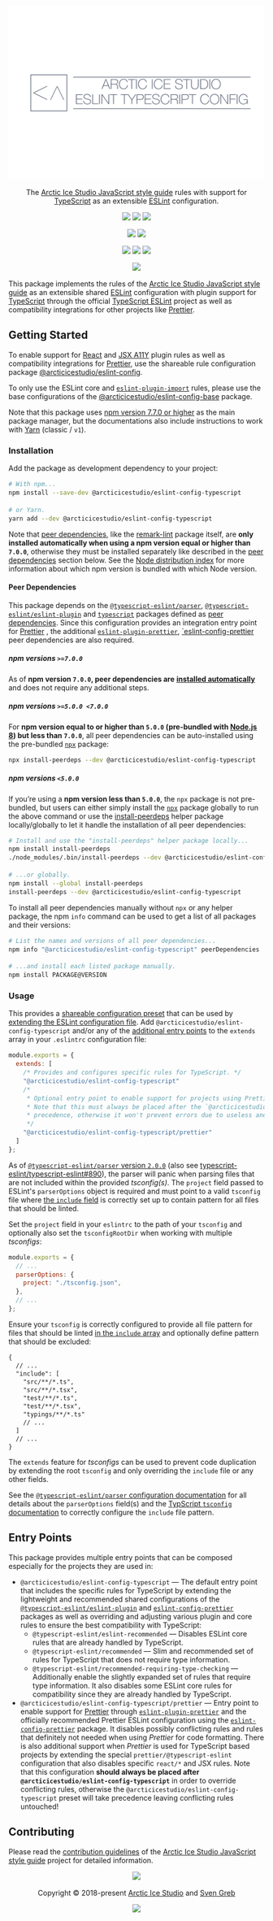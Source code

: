 <p align="center"><img src="https://raw.githubusercontent.com/arcticicestudio/styleguide-javascript/main/assets/images/packages/@arcticicestudio/eslint-config-typescript/repository-hero.svg?sanitize=true"/></p>

<p align="center">The <a href="https://github.com/arcticicestudio/styleguide-javascript" target="_blank" rel="noreferrer">Arctic Ice Studio JavaScript style guide</a> rules with support for <a href="https://www.typescriptlang.org" target="_blank" rel="noreferrer">TypeScript</a> as an extensible <a href="https://eslint.org" target="_blank" rel="noreferrer">ESLint</a> configuration.</p>

<p align="center"><a href="https://github.com/arcticicestudio/styleguide-javascript/releases/latest" target="_blank" rel="noreferrer"><img src="https://img.shields.io/github/release/arcticicestudio/styleguide-javascript.svg?style=flat-square&label=Release&logo=github&logoColor=eceff4&colorA=4c566a&colorB=88c0d0"/></a> <a href="https://arcticicestudio.github.io/styleguide-javascript" target="_blank" rel="noreferrer"><img src="https://img.shields.io/github/release/arcticicestudio/styleguide-javascript.svg?style=flat-square&label=Docs&logo=read-the-docs&logoColor=eceff4&colorA=4c566a&colorB=88c0d0"/></a> <a href="https://github.com/arcticicestudio/styleguide-javascript/blob/main/CHANGELOG.md" target="_blank" rel="noreferrer"><img src="https://img.shields.io/github/release/arcticicestudio/styleguide-javascript.svg?style=flat-square&label=Changelog&logo=github&logoColor=eceff4&colorA=4c566a&colorB=88c0d0"/></a></p>

<p align="center"><a href="https://www.npmjs.com/package/@arcticicestudio/eslint-config-typescript" target="_blank" rel="noreferrer"><img src="https://img.shields.io/npm/v/@arcticicestudio/eslint-config-typescript.svg?style=flat-square&label=npm&logoColor=eceff4&colorA=4c566a&colorB=88c0d0&logo=data:image/svg+xml;base64,PHN2ZyB4bWxucz0iaHR0cDovL3d3dy53My5vcmcvMjAwMC9zdmciIHdpZHRoPSIxNiIgaGVpZ2h0PSIxNiI+PHBhdGggZmlsbD0iI2Q4ZGVlOSIgZD0iTTEyIDE0SDRhMiAyIDAgMCAxLTItMlY0YTIgMiAwIDAgMSAyLTJoOGEyIDIgMCAwIDEgMiAydjhhMiAyIDAgMCAxLTIgMnpNNCAzLjMzMkEuNjcuNjcgMCAwIDAgMy4zMzIgNHY4YzAgLjM2Ny4zLjY2OC42NjguNjY4aDhhLjY3LjY3IDAgMCAwIC42NjgtLjY2OFY0QS42Ny42NyAwIDAgMCAxMiAzLjMzMnptMCAwIi8+PHBhdGggZmlsbD0iI2Q4ZGVlOSIgZD0iTTggNmgyLjY2OHY2LjY2OEg4em0wIDAiLz48L3N2Zz4K"/></a> <a href="https://www.npmjs.com/package/@arcticicestudio/eslint-config-typescript" target="_blank" rel="noreferrer"><img src="https://img.shields.io/npm/dt/@arcticicestudio/eslint-config-typescript.svg?style=flat-square&label=Downloads&logoColor=eceff4&colorA=4c566a&colorB=88c0d0&logo=data:image/svg+xml;base64,PHN2ZyB4bWxucz0iaHR0cDovL3d3dy53My5vcmcvMjAwMC9zdmciIHdpZHRoPSIxNiIgaGVpZ2h0PSIxNiI+PHBhdGggZmlsbD0iI2Q4ZGVlOSIgZD0iTTEyIDE0SDRhMiAyIDAgMCAxLTItMlY0YTIgMiAwIDAgMSAyLTJoOGEyIDIgMCAwIDEgMiAydjhhMiAyIDAgMCAxLTIgMnpNNCAzLjMzMkEuNjcuNjcgMCAwIDAgMy4zMzIgNHY4YzAgLjM2Ny4zLjY2OC42NjguNjY4aDhhLjY3LjY3IDAgMCAwIC42NjgtLjY2OFY0QS42Ny42NyAwIDAgMCAxMiAzLjMzMnptMCAwIi8+PHBhdGggZmlsbD0iI2Q4ZGVlOSIgZD0iTTggNmgyLjY2OHY2LjY2OEg4em0wIDAiLz48L3N2Zz4K"/></a></p>

<p align="center"><a href="https://github.com/arcticicestudio/styleguide-javascript/releases/latest" target="_blank" rel="noreferrer"><img src="https://img.shields.io/github/release/arcticicestudio/styleguide-javascript.svg?style=flat-square&label=JavaScript%20Style%20Guide&logoColor=eceff4&colorA=4c566a&colorB=88c0d0&logo=javascript"/></a> <a href="https://github.com/arcticicestudio/styleguide-markdown/releases/latest" target="_blank" rel="noreferrer"><img src="https://img.shields.io/github/release/arcticicestudio/styleguide-markdown.svg?style=flat-square&label=Markdown%20Style%20Guide&logoColor=eceff4&colorA=4c566a&colorB=88c0d0&logo=markdown"/></a> <a href="https://github.com/arcticicestudio/styleguide-git/releases/latest" target="_blank" rel="noreferrer"><img src="https://img.shields.io/github/release/arcticicestudio/styleguide-git.svg?style=flat-square&label=Git%20Style%20Guide&logoColor=eceff4&colorA=4c566a&colorB=88c0d0&logo=git"/></a></p>

<p align="center"><a href="https://github.com/arcticicestudio/styleguide-javascript/actions" target="_blank" rel="noreferrer"><img src="https://img.shields.io/github/workflow/status/arcticicestudio/styleguide-javascript/ci?style=flat-square&label=CI&logoColor=eceff4&colorA=4c566a&logo=github-actions"/></a></p>

This package implements the rules of the [Arctic Ice Studio JavaScript style guide][gh-stg-repo] as an extensible shared [ESLint][] configuration with plugin support for [TypeScript][] through the official [TypeScript ESLint][gh-esl-ts] project as well as compatibility integrations for other projects like [Prettier][].

## Getting Started

To enable support for [React][gh-esl-p-react] and [JSX A11Y][gh-esl-p-jsx-a11y] plugin rules as well as compatibility integrations for [Prettier][], use the shareable rule configuration package [@arcticicestudio/eslint-config][gh-t-pkg-esl].

To only use the ESLint core and [`eslint-plugin-import`][gh-esl-p-import] rules, please use the base configurations of the [@arcticicestudio/eslint-config-base][gh-t-pkg-esl-base] package.

Note that this package uses [npm version 7.7.0 or higher][gh-blog-npm_v7] as the main package manager, but the documentations also include instructions to work with [Yarn][yarn-classic] (classic / `v1`).

### Installation

Add the package as development dependency to your project:

```sh
# With npm...
npm install --save-dev @arcticicestudio/eslint-config-typescript

# or Yarn.
yarn add --dev @arcticicestudio/eslint-config-typescript
```

Note that [peer dependencies][node-blog-peer_deps], like the [remark-lint][gh-remarkjs/remark-lint] package itself, are **only installed automatically when using a npm version equal or higher than `7.0.0`**, otherwise they must be installed separately like described in the [peer dependencies](#peer-dependencies) section below.
See the [Node distribution index][node-dist-index] for more information about which npm version is bundled with which Node version.

#### Peer Dependencies

This package depends on the [`@typescript-eslint/parser`][gh-esl-parser-ts], [`@typescript-eslint/eslint-plugin`][gh-esl-p-ts] and [`typescript`][gh-ts] packages defined as [peer dependencies][node-blog-peer_deps].
Since this configuration provides an integration entry point for [Prettier][] , the additional [`eslint-plugin-prettier`][gh-esl-p-prettier], [`eslint-config-prettier][gh-esl-c-prettier] peer dependencies are also required.

##### npm versions `>=7.0.0`

As of **npm version `7.0.0`, peer dependencies are** [**installed automatically**][gh-npm/rfcs-blob-install_peer_deps] and does not require any additional steps.

##### npm versions `>=5.0.0 <7.0.0`

For **npm version equal to or higher than `5.0.0` (pre-bundled with [Node.js 8][node-dist-v8-latest]) but less than `7.0.0`**, all peer dependencies can be auto-installed using the pre-bundled [`npx`][npm-npx] package:

```sh
npx install-peerdeps --dev @arcticicestudio/eslint-config-typescript
```

##### npm versions `<5.0.0`

If you’re using a **npm version less than `5.0.0`**, the `npx` package is not pre-bundled, but users can either simply install the [`npx`][npm-npx] package globally to run the above command or use the [install-peerdeps][npm-install-peerdeps] helper package locally/globally to let it handle the installation of all peer dependencies:

```sh
# Install and use the "install-peerdeps" helper package locally...
npm install install-peerdeps
./node_modules/.bin/install-peerdeps --dev @arcticicestudio/eslint-config-typescript

# ...or globally.
npm install --global install-peerdeps
install-peerdeps --dev @arcticicestudio/eslint-config-typescript
```

To install all peer dependencies manually without `npx` or any helper package, the npm `info` command can be used to get a list of all packages and their versions:

```sh
# List the names and versions of all peer dependencies...
npm info "@arcticicestudio/eslint-config-typescript" peerDependencies

# ...and install each listed package manually.
npm install PACKAGE@VERSION
```

### Usage

This provides a [shareable configuration preset][esl-d-conf_share] that can be used by [extending the ESLint configuration file][esl-d-config#ext_conf]. Add `@arcticicestudio/eslint-config-typescript` and/or any of the [additional entry points](#entry-points) to the `extends` array in your `.eslintrc` configuration file:

```js
module.exports = {
  extends: [
    /* Provides and configures specific rules for TypeScript. */
    "@arcticicestudio/eslint-config-typescript"
    /*
     * Optional entry point to enable support for projects using Prettier.
     * Note that this must always be placed after the `@arcticicestudio/eslint-config-typescript` preset to take
     * precedence, otherwise it won't prevent errors due to useless and possibly conflicting rules!
     */
    "@arcticicestudio/eslint-config-typescript/prettier"
  ]
};
```

As of [`@typescript-eslint/parser` version `2.0.0`][gh-esl-ts-rl-2.0.0] (also see [typescript-eslint/typescript-eslint#890][gh-esl-ts#890]), the parser will panic when parsing files that are not included within the provided _tsconfig(s)_. The `project` field passed to ESLint's `parserOptions` object is required and must point to a valid `tsconfig` file where [the `include` field][ts-d-tsconfig#details] is correctly set up to contain pattern for all files that should be linted.

Set the `project` field in your `eslintrc` to the path of your `tsconfig` and optionally also set the `tsconfigRootDir` when working with multiple _tsconfigs_:

```js
module.exports = {
  // ...
  parserOptions: {
    project: "./tsconfig.json",
  },
  // ...
};
```

Ensure your `tsconfig` is correctly configured to provide all file pattern for files that should be linted [in the `include` array][ts-d-tsconfig#details] and optionally define pattern that should be excluded:

```jsonc
{
  // ...
  "include": [
    "src/**/*.ts",
    "src/**/*.tsx",
    "test/**/*.ts",
    "test/**/*.tsx",
    "typings/**/*.ts"
    // ...
  ]
  // ...
}
```

The `extends` feature for _tsconfigs_ can be used to prevent code duplication by extending the root `tsconfig` and only overriding the `include` file or any other fields.

See the [`@typescript-eslint/parser` configuration documentation][gh-esl-parser-ts#config] for all details about the `parserOptions` field(s) and the [TypScript `tsconfig` documentation][ts-d-tsconfig#details] to correctly configure the `include` file pattern.

## Entry Points

This package provides multiple entry points that can be composed especially for the projects they are used in:

- `@arcticicestudio/eslint-config-typescript` — The default entry point that includes the specific rules for TypeScript by extending the lightweight and recommended shared configurations of the [`@typescript-eslint/eslint-plugin`][gh-esl-p-ts] and [`eslint-config-prettier`][gh-esl-c-prettier] packages as well as overriding and adjusting various plugin and core rules to ensure the best compatibility with TypeScript:
  - `@typescript-eslint/eslint-recommended` — Disables ESLint core rules that are already handled by TypeScript.
  - `@typescript-eslint/recommended` — Slim and recommended set of rules for TypeScript that does not require type information.
  - `@typescript-eslint/recommended-requiring-type-checking` — Additionally enable the slightly expanded set of rules that require type information. It also disables some ESLint core rules for compatibility since they are already handled by TypeScript.
- `@arcticicestudio/eslint-config-typescript/prettier` — Entry point to enable support for [Prettier][] through [`eslint-plugin-prettier`][gh-esl-p-prettier] and the officially recommended Prettier ESLint configuration using the [`eslint-config-prettier`][gh-esl-c-prettier] package. It disables possibly conflicting rules and rules that definitely not needed when using _Prettier_ for code formatting. There is also additional support when _Prettier_ is used for TypeScript based projects by extending the special `prettier/@typescript-eslint` configuration that also disables specific `react/*` and JSX rules. Note that this configuration **should always be placed after `@arcticicestudio/eslint-config-typescript`** in order to override conflicting rules, otherwise the `@arcticicestudio/eslint-config-typescript` preset will take precedence leaving conflicting rules untouched!

## Contributing

Please read the [contribution guidelines][gh-stg-b-readme#contrib] of the [Arctic Ice Studio JavaScript style guide][gh-stg-repo] project for detailed information.

<p align="center"><img src="https://raw.githubusercontent.com/arcticicestudio/nord-docs/master/assets/images/nord/repository-footer-separator.svg?sanitize=true" /></p>

<p align="center">Copyright &copy; 2018-present <a href="https://www.arcticicestudio.com" target="_blank" rel="noreferrer">Arctic Ice Studio</a> and <a href="https://www.svengreb.de" target="_blank" rel="noreferrer">Sven Greb</a></p>

<p align="center"><a href="https://github.com/arcticicestudio/styleguide-javascript/blob/main/LICENSE" target="_blank" rel="noreferrer"><img src="https://img.shields.io/static/v1.svg?style=flat-square&label=License&message=MIT&logoColor=eceff4&logo=github&colorA=4c566a&colorB=88c0d0"/></a></p>

[esl-d-conf_share]: https://eslint.org/docs/developer-guide/shareable-configs
[esl-d-config#ext_conf]: https://eslint.org/docs/user-guide/configuring#extending-configuration-files
[eslint]: https://eslint.org
[gh-blog-npm_v7]: https://github.blog/2020-10-13-presenting-v7-0-0-of-the-npm-cli
[gh-esl-c-prettier]: https://github.com/prettier/eslint-config-prettier
[gh-esl-p-import]: https://github.com/benmosher/eslint-plugin-import
[gh-esl-p-jsx-a11y]: https://github.com/evcohen/eslint-plugin-jsx-a11y
[gh-esl-p-prettier]: https://github.com/prettier/eslint-plugin-prettier
[gh-esl-p-react]: https://github.com/yannickcr/eslint-plugin-react
[gh-esl-p-ts]: https://github.com/typescript-eslint/typescript-eslint/tree/master/packages/eslint-plugin
[gh-esl-parser-ts]: https://github.com/typescript-eslint/typescript-eslint/tree/master/packages/parser
[gh-esl-parser-ts#config]: https://github.com/typescript-eslint/typescript-eslint/tree/master/packages/parser#configuration
[gh-esl-ts-rl-2.0.0]: https://github.com/typescript-eslint/typescript-eslint/releases/tag/v2.0.0
[gh-esl-ts]: https://github.com/typescript-eslint/typescript-eslint
[gh-esl-ts#890]: https://github.com/typescript-eslint/typescript-eslint/issues/890
[gh-npm/rfcs-blob-install_peer_deps]: https://github.com/npm/rfcs/blob/latest/implemented/0025-install-peer-deps.md
[gh-remarkjs/remark-lint]: https://github.com/remarkjs/remark-lint
[gh-stg-b-readme#contrib]: https://github.com/arcticicestudio/styleguide-javascript#contributing
[gh-stg-repo]: https://github.com/arcticicestudio/styleguide-javascript
[gh-t-pkg-esl-base]: https://github.com/arcticicestudio/styleguide-javascript/tree/main/packages/@arcticicestudio/eslint-config-base
[gh-t-pkg-esl]: https://github.com/arcticicestudio/styleguide-javascript/tree/main/packages/@arcticicestudio/eslint-config
[gh-ts]: https://github.com/microsoft/TypeScript
[node-blog-peer_deps]: https://nodejs.org/en/blog/npm/peer-dependencies
[node-dist-index]: https://nodejs.org/dist/index.json
[node-dist-v8-latest]: https://nodejs.org/dist/latest-v8.x
[npm-install-peerdeps]: https://www.npmjs.com/package/install-peerdeps
[npm-npx]: https://www.npmjs.com/package/npx
[prettier]: https://prettier.io
[ts-d-tsconfig#details]: https://www.typescriptlang.org/docs/handbook/tsconfig-json.html#details
[typescript]: https://www.typescriptlang.org
[yarn-classic]: https://classic.yarnpkg.com
